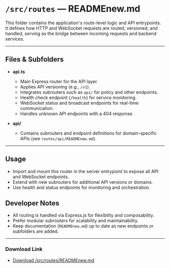 # `/src/routes` — READMEnew.md

This folder contains the application's route-level logic and API entrypoints. It defines how HTTP and WebSocket requests are routed, versioned, and handled, serving as the bridge between incoming requests and backend services.

---

## Files & Subfolders

- **api.ts**
  - Main Express router for the API layer.
  - Applies API versioning (e.g., `/v1`).
  - Integrates subrouters such as `api/` for policy and other endpoints.
  - Health check endpoint (`/health`) for service monitoring.
  - WebSocket status and broadcast endpoints for real-time communication.
  - Handles unknown API endpoints with a 404 response.

- **api/**
  - Contains subrouters and endpoint definitions for domain-specific APIs (see `routes/api/READMEnew.md`).

---

## Usage
- Import and mount this router in the server entrypoint to expose all API and WebSocket endpoints.
- Extend with new subrouters for additional API versions or domains.
- Use health and status endpoints for monitoring and orchestration.

## Developer Notes
- All routing is handled via Express.js for flexibility and composability.
- Prefer modular subrouters for scalability and maintainability.
- Keep documentation (`READMEnew.md`) up to date as new endpoints or subfolders are added.

---

### Download Link
- [Download /src/routes/READMEnew.md](sandbox:/Users/neilbatchelor/Cursor/1/src/routes/READMEnew.md)
